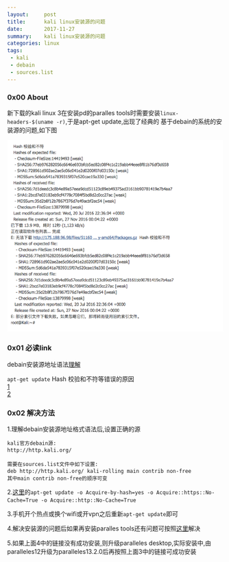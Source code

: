 ```yaml
---
layout:     post
title:      kali linux安装源的问题
date:       2017-11-27
summary:    kali linux安装源的问题
categories: linux
tags:
 - kali
 - debain
 - sources.list
---
```


### 0x00 About

新下载的kali linux 3在安装pd的paralles tools时需要安装`linux-headers-$(uname -r)`,于是apt-get update,出现了经典的
基于debain的系统的安装源的问题,如下图

<img src="https://raw.githubusercontent.com/3xp10it/pic/master/kali3.png">

### 0x01 必读link

debain安装源地址语法[理解][1]

`apt-get update` Hash 校验和不符等错误的原因  
[1][2]  
[2][3]

### 0x02 解决方法

1.理解debain安装源地址格式语法后,设置正确的源

```
kali官方debain源:
http://http.kali.org/

需要在sources.list文件中如下设置:
deb http://http.kali.org/ kali-rolling main contrib non-free
其中main contrib non-free的顺序可变
```

2.[这里][5]的`apt-get update -o Acquire-by-hash=yes -o Acquire::https::No-Cache=True -o Acquire::http::No-Cache=True`

3.手机开个热点或换个wifi或开vpn之后重新`apt-get update`即可

4.解决安装源的问题后如果再安装paralles tools还有问题可按照[这里][4]解决

5.如果上面4中的链接没有成功安装,则升级paralleles desktop,实际安装中,由paralleles12升级为paralleles13.2.0后再按照上面3中的链接可成功安装

[1]: http://www.cnblogs.com/beanmoon/p/3387652.html
[2]: http://www.kali.org.cn/thread-23272-1-1.html
[3]: http://forum.ubuntu.org.cn/viewtopic.php?t=473765
[4]: http://kb.parallels.com/en/123968
[5]: http://blog.csdn.net/theonegis/article/details/59142193
